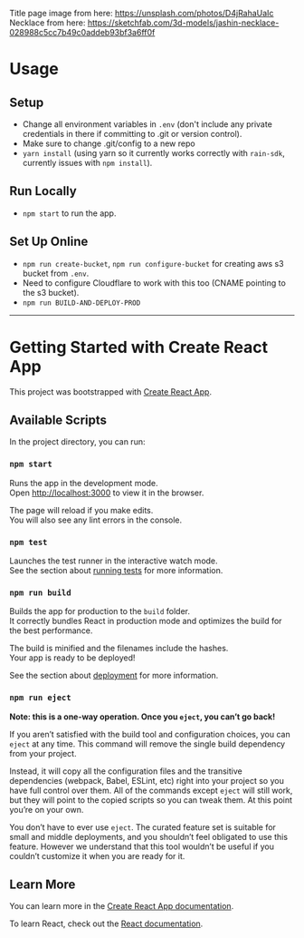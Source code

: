 Title page image from here: https://unsplash.com/photos/D4jRahaUaIc
Necklace from here: https://sketchfab.com/3d-models/jashin-necklace-028988c5cc7b49c0addeb93bf3a6ff0f

# Usage

## Setup

* Change all environment variables in `.env` (don't include any private credentials in there if committing to .git or version control).
* Make sure to change .git/config to a new repo
* `yarn install` (using yarn so it currently works correctly with `rain-sdk`, currently issues with `npm install`).

## Run Locally
* `npm start` to run the app.

## Set Up Online
* `npm run create-bucket`, `npm run configure-bucket` for creating aws s3 bucket from `.env`. 
* Need to configure Cloudflare to work with this too (CNAME pointing to the s3 bucket).
* `npm run BUILD-AND-DEPLOY-PROD`

---

# Getting Started with Create React App

This project was bootstrapped with [Create React App](https://github.com/facebook/create-react-app).

## Available Scripts

In the project directory, you can run:

### `npm start`

Runs the app in the development mode.\
Open [http://localhost:3000](http://localhost:3000) to view it in the browser.

The page will reload if you make edits.\
You will also see any lint errors in the console.

### `npm test`

Launches the test runner in the interactive watch mode.\
See the section about [running tests](https://facebook.github.io/create-react-app/docs/running-tests) for more information.

### `npm run build`

Builds the app for production to the `build` folder.\
It correctly bundles React in production mode and optimizes the build for the best performance.

The build is minified and the filenames include the hashes.\
Your app is ready to be deployed!

See the section about [deployment](https://facebook.github.io/create-react-app/docs/deployment) for more information.

### `npm run eject`

**Note: this is a one-way operation. Once you `eject`, you can’t go back!**

If you aren’t satisfied with the build tool and configuration choices, you can `eject` at any time. This command will remove the single build dependency from your project.

Instead, it will copy all the configuration files and the transitive dependencies (webpack, Babel, ESLint, etc) right into your project so you have full control over them. All of the commands except `eject` will still work, but they will point to the copied scripts so you can tweak them. At this point you’re on your own.

You don’t have to ever use `eject`. The curated feature set is suitable for small and middle deployments, and you shouldn’t feel obligated to use this feature. However we understand that this tool wouldn’t be useful if you couldn’t customize it when you are ready for it.

## Learn More

You can learn more in the [Create React App documentation](https://facebook.github.io/create-react-app/docs/getting-started).

To learn React, check out the [React documentation](https://reactjs.org/).
